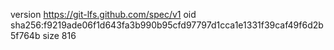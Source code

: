 version https://git-lfs.github.com/spec/v1
oid sha256:f9219ade06f1d643fa3b990b95cfd97797d1cca1e1331f39caf49f6d2b5f764b
size 816
